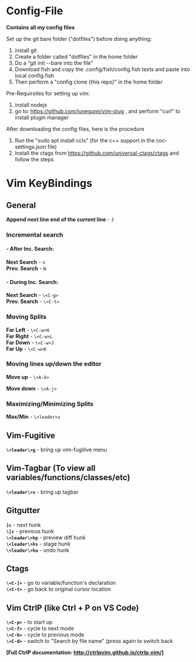 # Config-File
**Contains all my config files** 

Set up the git bare folder ("dotfiles") before doing anything:
1. install git
2. Create a folder called "dotfiles" in the home folder
3. Do a "git init --bare into the file"
4. Download fish and copy the .config/fish/config.fish texts and paste into local config.fish
5. Then perform a "config clone {this repo}" in the home folder

Pre-Requirsites for setting up vim:
1. install nodejs
2. go to: https://github.com/junegunn/vim-plug , and perform "curl" to install plugin manager

After downloading the config files, here is the procedure

1. Run the "sudo apt install ccls" (for the c++ support in the coc-settings.json file)
2. Install the ctags from https://github.com/universal-ctags/ctags and follow the steps

# Vim KeyBindings 
## General
**Append next line end of the current line** - `J` 

### Incremental search

#### - After Inc. Search:
**Next Search** - `n`  
**Prev. Search** - `N`
#### - During Inc. Search:
**Next Search** - `\<C-g>`  
**Prev. Search** - `\<C-t>` 


### Moving Splits
**Far Left** - `\<C-w>H`  
**Far Right** - `\<C-w>L`  
**Far Down** - `\<C-w>J`  
**Far Up** - `\<C-w>K`    

### Moving lines up/down the editor

**Move up** - `\<A-k>`  

**Move down** - `\<A-j>`

### Maximizing/Minimizing Splits

**Max/Min** - `\<leader>z`
## Vim-Fugitive
**`\<leader\>g`** - bring up vim-fugitive menu

## Vim-Tagbar (To view all variables/functions/classes/etc)
**`\<leader\>v`** - bring up tagbar 
## Gitgutter
**`]c`** - next hunk  
**`\[c`** - previous hunk  
**`\<leader\>hp`** - preview diff hunk  
**`\<leader\>hs`** - stage hunk  
**`\<leader\>hu`** - undo hunk
## Ctags
**`\<C-]>`** - go to variable/function's declaration  
**`\<C-t>`** - go back to original cursor location

## Vim CtrlP (like Ctrl + P on VS Code)
**`\<C-p>`** - to start up  
**`\<C-f>`** - cycle to next mode  
**`\<C-b>`** - cycle to previous mode  
**`\<C-d>`** - switch to "Search by file name" (press again to switch back  

**[Full CtrlP documentation: http://ctrlpvim.github.io/ctrlp.vim/]**


